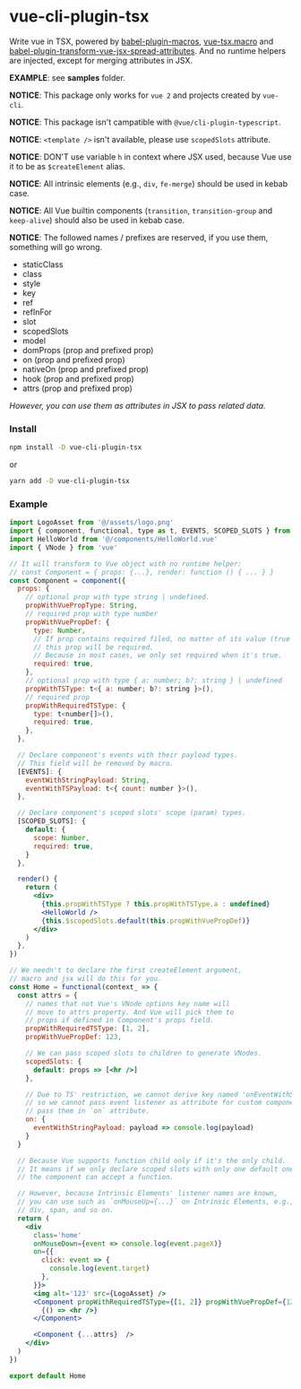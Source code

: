 # vue-cli-plugin-tsx

Write vue in TSX, powered by [babel-plugin-macros](https://github.com/kentcdodds/babel-plugin-macros), [vue-tsx.macro](https://github.com/TerenceZ/vue-tsx.macro) and [babel-plugin-transform-vue-jsx-spread-attributes](https://github.com/TerenceZ/babel-plugin-transform-vue-jsx-spread-attributes). And no runtime helpers are injected, except for merging attributes in JSX.

**EXAMPLE**: see **samples** folder.

**NOTICE**: This package only works for `vue 2` and projects created by `vue-cli`.

**NOTICE**: This package isn't campatible with `@vue/cli-plugin-typescript`.

**NOTICE**: `<template />` isn't available, please use `scopedSlots` attribute.

**NOTICE**: DON'T use variable `h` in context where JSX used, because Vue use it to be as `$createElement` alias.

**NOTICE**: All intrinsic elements (e.g., `div`, `fe-merge`) should be used in kebab case.

**NOTICE**: All Vue builtin components (`transition`, `transition-group` and `keep-alive`) should also be used in kebab case.

**NOTICE**: The followed names / prefixes are reserved, if you use them, something will go wrong.

- staticClass
- class
- style
- key
- ref
- refInFor
- slot
- scopedSlots
- model
- domProps (prop and prefixed prop)
- on (prop and prefixed prop)
- nativeOn (prop and prefixed prop)
- hook (prop and prefixed prop)
- attrs (prop and prefixed prop)

_However, you can use them as attributes in JSX to pass related data._

### Install

```bash
npm install -D vue-cli-plugin-tsx
```

or

```bash
yarn add -D vue-cli-plugin-tsx
```

### Example

```jsx
import LogoAsset from '@/assets/logo.png'
import { component, functional, type as t, EVENTS, SCOPED_SLOTS } from 'vue-tsx.macro'
import HelloWorld from '@/components/HelloWorld.vue'
import { VNode } from 'vue'

// It will transform to Vue object with no runtime helper:
// const Component = { props: {...}, render: function () { ... } }
const Component = component({
  props: {
    // optional prop with type string | undefined.
    propWithVuePropType: String,
    // required prop with type number
    propWithVuePropDef: {
      type: Number,
      // If prop contains required filed, no matter of its value (true of false),
      // this prop will be required.
      // Because in most cases, we only set required when it's true.
      required: true,
    },
    // optional prop with type { a: number; b?: string } | undefined
    propWithTSType: t<{ a: number; b?: string }>(),
    // required prop
    propWithRequiredTSType: {
      type: t<number[]>(),
      required: true,
    },
  },

  // Declare component's events with their payload types.
  // This field will be removed by macro.
  [EVENTS]: {
    eventWithStringPayload: String,
    eventWithTSPayload: t<{ count: number }>(),
  },

  // Declare component's scoped slots' scope (param) types.
  [SCOPED_SLOTS]: {
    default: {
      scope: Number,
      required: true,
    }
  },

  render() {
    return (
      <div>
        {this.propWithTSType ? this.propWithTSType.a : undefined}
        <HelloWorld />
        {this.$scopedSlots.default(this.propWithVuePropDef)}
      </div>
    )
  },
})

// We needn't to declare the first createElement argument,
// macro and jsx will do this for you.
const Home = functional(context_ => {
  const attrs = {
    // names that not Vue's VNode options key name will
    // move to attrs property. And Vue will pick them to
    // props if defined in Component's props field.
    propWithRequiredTSType: [1, 2],
    propWithVuePropDef: 123,

    // We can pass scoped slots to children to generate VNodes.
    scopedSlots: {
      default: props => [<hr />]
    },

    // Due to TS' restriction, we cannot derive key named 'onEventWithStringPayload',
    // so we cannot pass event listener as attribute for custom component, and we should
    // pass them in `on` attribute.
    on: {
      eventWithStringPayload: payload => console.log(payload)
    }
  }

  // Because Vue supports function child only if it's the only child.
  // It means if we only declare scoped slots with only one default one,
  // the component can accept a function.

  // However, because Intrinsic Elements' listener names are known,
  // you can use such as `onMouseUp={...}` on Intrinsic Elements, e.g.,
  // div, span, and so on.
  return (
    <div
      class='home'
      onMouseDown={event => console.log(event.pageX)}
      on={{
        click: event => {
          console.log(event.target)
        },
      }}>
      <img alt='123' src={LogoAsset} />
      <Component propWithRequiredTSType={[1, 2]} propWithVuePropDef={123}>
        {() => <hr />}
      </Component>

      <Component {...attrs}  />
    </div>
  )
})

export default Home
```
